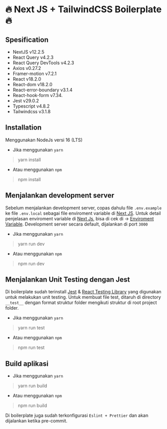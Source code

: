 

# 🔥 Next JS + TailwindCSS Boilerplate 🔥
## Spesification
- NextJS v12.2.5
- React Query v4.2.3
- React Query DevTools v4.2.3
- Axios v0.27.2
- Framer-motion v7.2.1
- React v18.2.0
- React-dom v18.2.0
- React-error-boundary v3.1.4
- React-hook-form v7.34.
- Jest v29.0.2
- Typescript v4.8.2
- Tailwindcss v3.1.8


## Installation
Menggunakan NodeJs versi 16 (LTS)

- Jika menggunakan `yarn`
>yarn install

- Atau menggunakan `npm` 
>npm install  

## Menjalankan development server
Sebelum menjalankan development server, copas dahulu file `.env.example` ke file `.env.local` sebagai file enviroment variable di [Next JS](https://nextjs.org). Untuk detail penjelasan enviroment variable di [Next Js](https://nextjs.org), bisa di cek di -> [Enviroment Variable](https://nextjs.org/docs/basic-features/environment-variables). Development server secara default, dijalankan di port `3000`

- Jika menggunakan `yarn`
>yarn run dev

- Atau menggunakan `npm` 
>npm run dev  

## Menjalankan Unit Testing dengan Jest
Di boilerplate sudah terinstall [Jest](https://jestjs.io) & [React Testing Library](https://testing-library.com/docs/react-testing-library/intro) yang digunakan untuk melakukan unit testing. Untuk membuat file test, ditaruh di directory `__test__` dengan format struktur folder mengikuti struktur di root project folder.

- Jika menggunakan `yarn`
>yarn run test

- Atau menggunakan `npm` 
>npm run test  

## Build aplikasi
- Jika menggunakan `yarn`
>yarn run build

- Atau menggunakan `npm` 
>npm run build  



Di boilerplate juga sudah terkonfigurasi `Eslint + Prettier` dan akan dijalankan ketika pre-commit.
